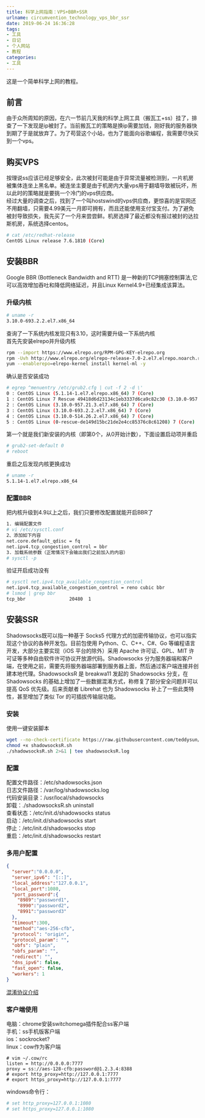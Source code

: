 ```yaml
---
title: 科学上网指南：VPS+BBR+SSR
urlname: circumvention_technology_vps_bbr_ssr
date: 2019-06-24 16:36:28
tags: 
- 工具
- 日记
- 个人网站
- 教程
categories: 
- 工具
---
```

这是一个简单科学上网的教程。

<!-- more -->

## 前言
由于众所周知的原因，在六一节前几天我的科学上网工具（搬瓦工+ss）挂了，排查了一下发现是ip被封了。当前搬瓦工的策略是换ip需要加钱，刚好我的服务器快到期了于是就放弃了。为了苟营这个小站，也为了能面向谷歌编程，我需要尽快买到一个vps。

## 购买VPS
按理说ss应该已经足够安全，此次被封可能是由于异常流量被检测到，一片机房被集体连坐上黑名单。被连坐主要是由于机房内大量vps用于翻墙导致被玩坏，所以此时的策略就是要挑一个冷门的vps供应商。  
经过大量的调查之后，找到了一个叫hostswind的vps供应商，更惊喜的是官网还不用翻墙，只需要4.99美元一月即可拥有，而且还能使用支付宝支付。为了避免被封导致损失，我先买了一个月来尝尝鲜。机房选择了最近都没有报过被封的达拉斯机房，系统选择centos。
```bash
# cat /etc/redhat-release
CentOS Linux release 7.6.1810 (Core) 
```

## 安装BBR
Google BBR (Bottleneck Bandwidth and RTT) 是一种新的TCP拥塞控制算法,它可以高效增加吞吐和降低网络延迟，并且Linux Kernel4.9+已经集成该算法。  

### 升级内核
```bash
# uname -r 
3.10.0-693.2.2.el7.x86_64
```
查询了一下系统内核发现只有3.10，这时需要升级一下系统内核  
首先先安装elrepo并升级内核
```bash
rpm --import https://www.elrepo.org/RPM-GPG-KEY-elrepo.org
rpm -Uvh http://www.elrepo.org/elrepo-release-7.0-2.el7.elrepo.noarch.rpm
yum --enablerepo=elrepo-kernel install kernel-ml -y
```
确认是否安装成功
```bash
# egrep ^menuentry /etc/grub2.cfg | cut -f 2 -d \'
0 : CentOS Linux (5.1.14-1.el7.elrepo.x86_64) 7 (Core)
1 : CentOS Linux 7 Rescue 49418d6d23134c1eb3337d6ca9c82c30 (3.10.0-957.21.3.el7.x86_64)
2 : CentOS Linux (3.10.0-957.21.3.el7.x86_64) 7 (Core)
3 : CentOS Linux (3.10.0-693.2.2.el7.x86_64) 7 (Core)
4 : CentOS Linux (3.10.0-514.26.2.el7.x86_64) 7 (Core)
5 : CentOS Linux (0-rescue-de149d15bc21de2e4cc85376c8c61208) 7 (Core)
```
第一个就是我们新安装的内核（即第0个，从0开始计数），下面设置启动项并重启
```bash
# grub2-set-default 0
# reboot
```
重启之后发现内核更换成功
```bash
# uname -r
5.1.14-1.el7.elrepo.x86_64
```

### 配置BBR
把内核升级到4.9以上之后，我们只要修改配置就能开启BBR了
```bash
1. 编辑配置文件
# vi /etc/sysctl.conf
2、添加如下内容
net.core.default_qdisc = fq
net.ipv4.tcp_congestion_control = bbr
3. 加载系统参数（正常情况下会输出我们之前加入的内容）
# sysctl -p 
```
验证开启成功没有
```bash
# sysctl net.ipv4.tcp_available_congestion_control
net.ipv4.tcp_available_congestion_control = reno cubic bbr
# lsmod | grep bbr
tcp_bbr                20480  1 
```

## 安装SSR
Shadowsocks既可以指一种基于 Socks5 代理方式的加密传输协议，也可以指实现这个协议的各种开发包。目前包使用 Python、C、C++、C#、Go 等编程语言开发，大部分主要实现（iOS 平台的除外）采用 Apache 许可证、GPL、MIT 许可证等多种自由软件许可协议开放源代码。Shadowsocks 分为服务器端和客户端，在使用之前，需要先将服务器端部署到服务器上面，然后通过客户端连接并创建本地代理。ShadowsocksR 是 breakwa11 发起的 Shadowsocks 分支，在 Shadowsocks 的基础上增加了一些数据混淆方式，称修复了部分安全问题并可以提高 QoS 优先级。后来贡献者 Librehat 也为 Shadowsocks 补上了一些此类特性，甚至增加了类似 Tor 的可插拔传输层功能。

### 安装
使用一键安装脚本
```bash
wget --no-check-certificate https://raw.githubusercontent.com/teddysun/shadowsocks_install/master/shadowsocksR.sh
chmod +x shadowsocksR.sh
./shadowsocksR.sh 2>&1 | tee shadowsocksR.log
```

### 配置
配置文件路径：/etc/shadowsocks.json  
日志文件路径：/var/log/shadowsocks.log  
代码安装目录：/usr/local/shadowsocks  
卸载：./shadowsocksR.sh uninstall  
查看状态：/etc/init.d/shadowsocks status  
启动：/etc/init.d/shadowsocks start  
停止：/etc/init.d/shadowsocks stop  
重启：/etc/init.d/shadowsocks restart 

### 多用户配置
```json
{
  "server":"0.0.0.0",
  "server_ipv6": "[::]",
  "local_address":"127.0.0.1",
  "local_port":1080,
  "port_password":{
    "8989":"password1",
    "8990":"password2",
    "8991":"password3"
  },
  "timeout":300,
  "method":"aes-256-cfb",
  "protocol": "origin",
  "protocol_param": "",
  "obfs": "plain",
  "obfs_param": "",
  "redirect": "",
  "dns_ipv6": false,
  "fast_open": false,
  "workers": 1
}
```
[混淆协议介绍](https://profbinary.com/SSR%E7%9A%84%E6%B7%B7%E6%B7%86%E5%92%8C%E5%8A%A0%E5%AF%86%E5%8D%8F%E8%AE%AE%E4%BB%8B%E7%BB%8D/)

### 客户端使用
电脑：chrome安装switchomega插件配合ss客户端  
手机：ss手机版客户端    
ios：sockrocket?  
linux：cow作为客户端
```
# vim ~/.cow/rc 
listen = http://0.0.0.0:7777
proxy = ss://aes-128-cfb:password@1.2.3.4:8388
# export http_proxy=http://127.0.0.1:7777
# export https_proxy=http://127.0.0.1:7777
```  
windows命令行：
```bash
# set http_proxy=127.0.0.1:1080
# set https_proxy=127.0.0.1:1080
```

